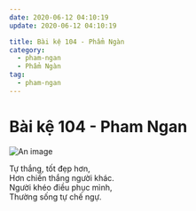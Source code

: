 ```yaml
---
date: 2020-06-12 04:10:19
update: 2020-06-12 04:10:19

title: Bài kệ 104 - Phẩm Ngàn
category:
  - pham-ngan
  - Phẩm Ngàn
tag:
  - pham-ngan
---
```


# Bài kệ 104 - Pham Ngan

![An image](/img/pham-ngan/pham-ngan-104.jpg)

Tự thắng, tốt đẹp hơn,<br>Hơn chiến thắng người khác.<br>Người khéo điều phục mình,<br>Thường sống tự chế ngự.<br>
